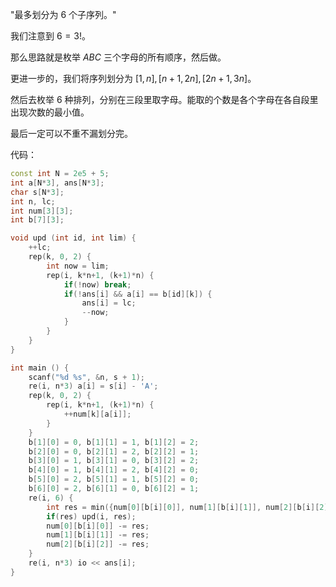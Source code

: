 "最多划分为 $6$ 个子序列。"

我们注意到 $6=3!$。

那么思路就是枚举 $ABC$ 三个字母的所有顺序，然后做。

更进一步的，我们将序列划分为 $[1,n], [n+1, 2n], [2n+1, 3n]$。

然后去枚举 $6$ 种排列，分别在三段里取字母。能取的个数是各个字母在各自段里出现次数的最小值。

最后一定可以不重不漏划分完。

代码：

```cpp
const int N = 2e5 + 5;
int a[N*3], ans[N*3];
char s[N*3];
int n, lc;
int num[3][3];
int b[7][3];

void upd (int id, int lim) {
    ++lc;
    rep(k, 0, 2) {
        int now = lim;
        rep(i, k*n+1, (k+1)*n) {
            if(!now) break;
            if(!ans[i] && a[i] == b[id][k]) {
                ans[i] = lc;
                --now;
            }
        }
    }
}

int main () {
    scanf("%d %s", &n, s + 1);
    re(i, n*3) a[i] = s[i] - 'A';
    rep(k, 0, 2) {
        rep(i, k*n+1, (k+1)*n) {
            ++num[k][a[i]];
        }
    } 
    b[1][0] = 0, b[1][1] = 1, b[1][2] = 2;
    b[2][0] = 0, b[2][1] = 2, b[2][2] = 1;
    b[3][0] = 1, b[3][1] = 0, b[3][2] = 2;
    b[4][0] = 1, b[4][1] = 2, b[4][2] = 0;
    b[5][0] = 2, b[5][1] = 1, b[5][2] = 0;
    b[6][0] = 2, b[6][1] = 0, b[6][2] = 1;
    re(i, 6) {
        int res = min({num[0][b[i][0]], num[1][b[i][1]], num[2][b[i][2]]});
        if(res) upd(i, res);
        num[0][b[i][0]] -= res;
        num[1][b[i][1]] -= res;
        num[2][b[i][2]] -= res;
    }
    re(i, n*3) io << ans[i];
}
```
